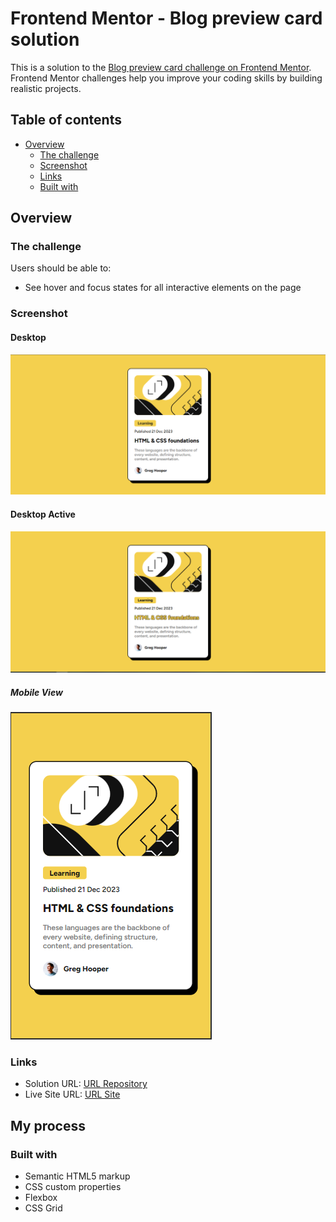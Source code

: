 # Frontend Mentor - Blog preview card solution

This is a solution to the [Blog preview card challenge on Frontend Mentor](https://www.frontendmentor.io/challenges/blog-preview-card-ckPaj01IcS). Frontend Mentor challenges help you improve your coding skills by building realistic projects. 

## Table of contents

- [Overview](#overview)
  - [The challenge](#the-challenge)
  - [Screenshot](#screenshot)
  - [Links](#links)
  - [Built with](#built-with)

## Overview

### The challenge

Users should be able to:

- See hover and focus states for all interactive elements on the page

### Screenshot

#### Desktop
![Desktop View](./screenshots/Desktop.PNG)
#### Desktop Active
![Desktop Active](./screenshots/Desktop%20Active.PNG)
##### Mobile View
![Mobile View](./screenshots/Mobile.PNG)

### Links

- Solution URL: [URL Repository](https://github.com/JulianMont/Blog-preview-card)
- Live Site URL: [URL Site](https://julianmont.github.io/Blog-preview-card/)

## My process

### Built with

- Semantic HTML5 markup
- CSS custom properties
- Flexbox
- CSS Grid
